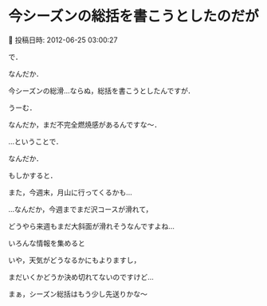 # 今シーズンの総括を書こうとしたのだが

📅 投稿日時: 2012-06-25 03:00:27

で．





なんだか．


今シーズンの総滑…ならぬ，総括を書こうとしたんですが．





うーむ．


なんだか，まだ不完全燃焼感があるんですな～．





…ということで．


なんだか．


もしかすると．


また，今週末，月山に行ってくるかも…





…なんだか，今週までまだ沢コースが滑れて，


どうやら来週もまだ大斜面が滑れそうなんですよね…


いろんな情報を集めると





いや，天気がどうなるかにもよりますし，


まだいくかどうか決め切れてないのですけど…


まぁ，シーズン総括はもう少し先送りかな～
